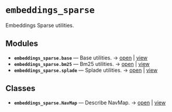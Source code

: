 # `embeddings_sparse`

Embeddings Sparse utilities.

<!-- START doctoc generated TOC please keep comment here to allow auto update -->
<!-- END doctoc generated TOC please keep comment here to allow auto update -->

## Modules

- **`embeddings_sparse.base`** — Base utilities. → [open](vscode://file//home/paul/kgfoundry/src/embeddings_sparse/base.py:1:1) | [view](https://github.com/github.com/paul-heyse/blob/00d42020723b01e0bdbe530d959bc3f75350eb3f/src/embeddings_sparse/base.py#L1)
- **`embeddings_sparse.bm25`** — Bm25 utilities. → [open](vscode://file//home/paul/kgfoundry/src/embeddings_sparse/bm25.py:1:1) | [view](https://github.com/github.com/paul-heyse/blob/00d42020723b01e0bdbe530d959bc3f75350eb3f/src/embeddings_sparse/bm25.py#L1)
- **`embeddings_sparse.splade`** — Splade utilities. → [open](vscode://file//home/paul/kgfoundry/src/embeddings_sparse/splade.py:1:1) | [view](https://github.com/github.com/paul-heyse/blob/00d42020723b01e0bdbe530d959bc3f75350eb3f/src/embeddings_sparse/splade.py#L1)

## Classes

- **`embeddings_sparse.NavMap`** — Describe NavMap. → [open](vscode://file//home/paul/kgfoundry/src/kgfoundry_common/navmap_types.py:32:1) | [view](https://github.com/github.com/paul-heyse/blob/00d42020723b01e0bdbe530d959bc3f75350eb3f/src/kgfoundry_common/navmap_types.py#L32-L45)
<!-- agent:readme v1 sha:00d42020723b01e0bdbe530d959bc3f75350eb3f content:ff66cc4ab5c1 -->
